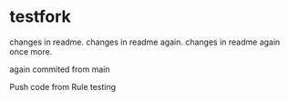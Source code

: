# testfork

changes in readme.
changes in readme again.
changes in readme again once more.

again commited from main

Push code from Rule testing